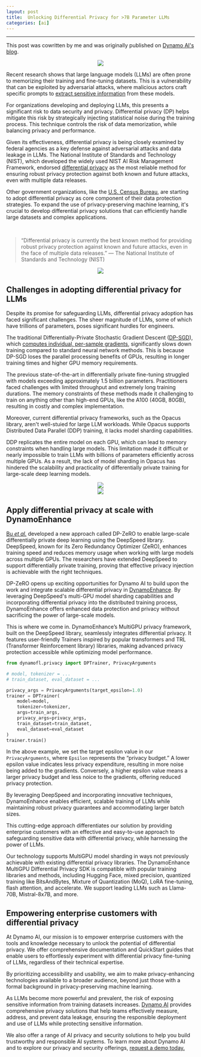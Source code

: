 ```yaml
---
layout: post
title:  Unlocking Differential Privacy for >7B Parameter LLMs
categories: [ai]
---
```


------------------------

This post was cowritten by me and was originally published on [Dynamo AI's blog](https://dynamo.ai/blog/unlocking-differential-privacy-for-llms).


<div align = "center">
<img  src="/assets/files/dpmain.png">
</div>


Recent research shows that large language models (LLMs) are often prone to memorizing their training and fine-tuning datasets. This is a vulnerability that can be exploited by adversarial attacks, where malicious actors craft specific prompts to  [extract sensitive information](https://arxiv.org/abs/2311.17035)  from these models.

For organizations developing and deploying LLMs, this presents a significant risk to data security and privacy. Differential privacy (DP) helps mitigate this risk by strategically injecting statistical noise during the training process. This technique controls the risk of data memorization, while balancing privacy and performance.

Given its effectiveness, differential privacy is being closely examined by federal agencies as a key defense against adversarial attacks and data leakage in LLMs. The National Institute of Standards and Technology (NIST), which developed the widely used NIST AI Risk Management Framework, endorsed  [differential privacy](https://nvlpubs.nist.gov/nistpubs/SpecialPublications/NIST.SP.800-226.ipd.pdf)  as the most reliable method for ensuring robust privacy protection against both known and future attacks, even with multiple data releases.

Other government organizations, like the  [U.S. Census Bureau](https://www.census.gov/programs-surveys/decennial-census/decade/2020/planning-management/process/disclosure-avoidance/differential-privacy.html), are starting to adopt differential privacy as core component of their data protection strategies. To expand the use of privacy-preserving machine learning, it's crucial to develop differential privacy solutions that can efficiently handle large datasets and complex applications.

‍

> “Differential privacy is currently the best known method for providing robust privacy protection against known and future attacks, even in the face of multiple data releases.” — The National Institute of Standards and Technology (NIST)


<div align = "center">
<img  src="/assets/files/dynaproc.png">
</div>

## **Challenges in adopting differential privacy for LLMs**

Despite its promise for safeguarding LLMs, differential privacy adoption has faced significant challenges. The sheer magnitude of LLMs, some of which have trillions of parameters, poses significant hurdles for engineers.

The traditional Differentially-Private Stochastic Gradient Descent ([DP-SGD](https://arxiv.org/abs/1607.00133)), which  [computes individual, per-sample gradients](https://arxiv.org/pdf/2010.09063), significantly slows down training compared to standard neural network methods. This is because DP-SGD loses the parallel processing benefits of GPUs, resulting in longer training times and higher GPU memory requirements.

The previous state-of-the-art in differentially private fine-tuning struggled with models exceeding approximately 1.5 billion parameters. Practitioners faced challenges with limited throughput and extremely long training durations. The memory constraints of these methods made it challenging to train on anything other than high-end GPUs, like the A100 (40GB, 80GB), resulting in costly and complex implementation.

Moreover, current differential privacy frameworks, such as the Opacus library, aren't well-stuied for large LLM workloads. While Opacus supports Distributed Data Parallel (DDP) training, it lacks model sharding capabilities.

DDP replicates the entire model on each GPU, which can lead to memory constraints when handling large models. This limitation made it difficult or nearly impossible to train LLMs with billions of parameters efficiently across multiple GPUs. As a result, the lack of model sharding in Opacus has hindered the scalability and practicality of differentially private training for large-scale deep learning models.


<div align = "center">
<img  src="/assets/files/dp1.png">
</div>
<div align = "center">
<img  src="/assets/files/dp2.png">
</div>



## **Apply differential privacy at scale with DynamoEnhance**

[Bu  _et al._](https://arxiv.org/abs/2311.11822)  developed a new approach called DP-ZeRO to enable large-scale differentially private deep learning using the DeepSpeed library. DeepSpeed, known for its Zero Redundancy Optimizer (ZeRO), enhances training speed and reduces memory usage when working with large models across multiple GPUs. The researchers have extended DeepSpeed to support differentially private training, proving that effective privacy injection is achievable with the right techniques.

DP-ZeRO opens up exciting opportunities for Dynamo AI to build upon the work and integrate scalable differential privacy in  [DynamoEnhance](https://dynamo.ai/platform/dynamoenhance). By leveraging DeepSpeed's multi-GPU model sharding capabilities and incorporating differential privacy into the distributed training process, DynamoEnhance offers enhanced data protection and privacy without sacrificing the power of large-scale models.

This is where we come in. DynamoEnhance’s MultiGPU privacy framework, built on the DeepSpeed library, seamlessly integrates differential privacy. It features user-friendly Trainers inspired by popular transformers and TRL (Transformer Reinforcement library) libraries, making advanced privacy protection accessible while optimizing model performance.

```python
from dynamofl.privacy import DPTrainer, PrivacyArguments

# model, tokenizer = ...
# train_dataset, eval_dataset = ...

privacy_args = PrivacyArguments(target_epsilon=1.0)
trainer = DPTrainer(
    model=model,
    tokenizer=tokenizer,
    args=train_args,
    privacy_args=privacy_args,
    train_dataset=train_dataset,
    eval_dataset=eval_dataset
)
trainer.train()
```

In the above example, we set the target epsilon value in our  `PrivacyArguments`, where  `Epsilon`  represents the “privacy budget.” A lower epsilon value indicates less privacy expenditure, resulting in more noise being added to the gradients. Conversely, a higher epsilon value means a larger privacy budget and less noice to the gradients, offering reduced privacy protection.

By leveraging DeepSpeed and incorporating innovative techniques, DynamoEnhance enables efficient, scalable training of LLMs while maintaining robust privacy guarantees and accommodating larger batch sizes.

This cutting-edge approach differentiates our solution by providing enterprise customers with an effective and easy-to-use approach to safeguarding sensitive data with differential privacy, while harnessing the power of LLMs.

Our technology supports MultiGPU model sharding in ways not previously achievable with existing differential privacy libraries. The DynamoEnhance MultiGPU Differential Privacy SDK is compatible with popular training libraries and methods, including Hugging Face, mixed precision, quantized training like BitsAndBytes, Mixture of Quantization (MoQ), LoRA fine-tuning, flash attention, and accelerate. We support leading LLMs such as Llama-70B, Mistral-8x7B, and more.

## **Empowering enterprise customers with differential privacy**

At Dynamo AI, our mission is to empower enterprise customers with the tools and knowledge necessary to unlock the potential of differential privacy. We offer comprehensive documentation and QuickStart guides that enable users to effortlessly experiment with differential privacy fine-tuning of LLMs, regardless of their technical expertise.

By prioritizing accessibility and usability, we aim to make privacy-enhancing technologies available to a broader audience, beyond just those with a formal background in privacy-preserving machine learning.

As LLMs become more powerful and prevalent, the risk of exposing sensitive information from training datasets increases.  [Dynamo AI](https://dynamo.ai/)  provides comprehensive privacy solutions that help teams effectively measure, address, and prevent data leakage, ensuring the responsible deployment and use of LLMs while protecting sensitive information.

We also offer a range of AI privacy and security solutions to help you build trustworthy and responsible AI systems. To learn more about Dynamo AI and to explore our privacy and security offerings,  [request a demo today.](https://dynamo.ai/request-a-demo)

